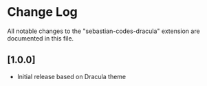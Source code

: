 # Change Log

All notable changes to the "sebastian-codes-dracula" extension are documented in this file.

## [1.0.0]

- Initial release based on Dracula theme
